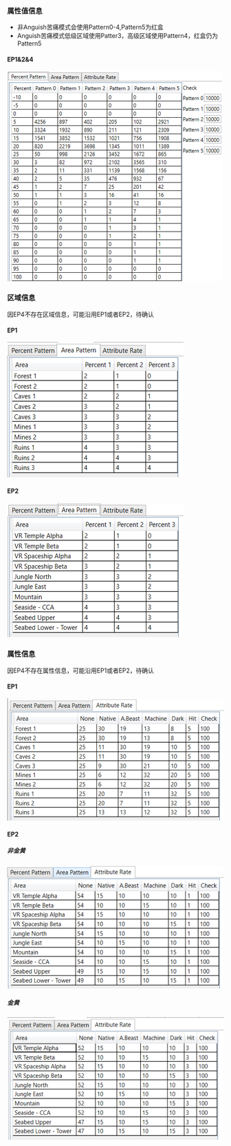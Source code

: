### 属性值信息

* 非Anguish苦痛模式会使用Pattern0-4,Pattern5为红盒
* Anguish苦痛模式低级区域使用Patter3，高级区域使用Pattern4，红盒仍为Pattern5

#### EP1&2&4

![pp](./static/img/percent_patterns.jpg)

### 区域信息

因EP4不存在区域信息，可能沿用EP1或者EP2，待确认

#### EP1

![ap1](./static/img/ap1.png)

#### EP2

![ap2](./static/img/ap2.png)

### 属性信息

因EP4不存在属性信息，可能沿用EP1或者EP2，待确认

#### EP1

![ar1](./static/img/ar1.png)

#### EP2

##### 非金黄

![ar2](./static/img/ar2.png)

##### 金黄

![ar2-yellowboze](./static/img/ar3.png)